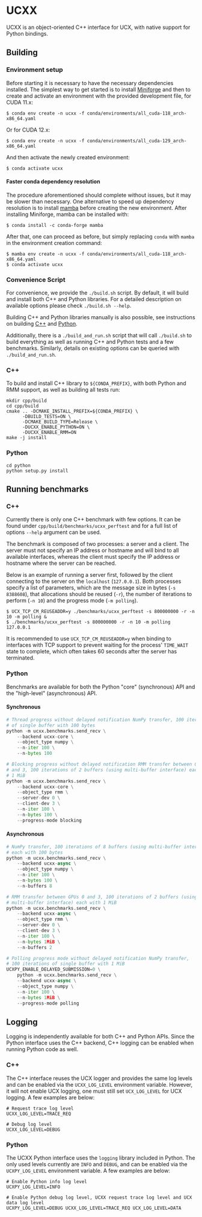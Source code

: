 # UCXX

UCXX is an object-oriented C++ interface for UCX, with native support for Python bindings.

## Building

### Environment setup

Before starting it is necessary to have the necessary dependencies installed. The simplest way to get started is to install [Miniforge](https://github.com/conda-forge/miniforge) and then to create and activate an environment with the provided development file, for CUDA 11.x:

```
$ conda env create -n ucxx -f conda/environments/all_cuda-118_arch-x86_64.yaml
```

Or for CUDA 12.x:

```
$ conda env create -n ucxx -f conda/environments/all_cuda-129_arch-x86_64.yaml
```

And then activate the newly created environment:

```
$ conda activate ucxx
```

#### Faster conda dependency resolution

The procedure aforementioned should complete without issues, but it may be slower than necessary. One alternative to speed up dependency resolution is to install [mamba](https://mamba.readthedocs.io/en/latest/) before creating the new environment. After installing Miniforge, mamba can be installed with:

```
$ conda install -c conda-forge mamba
```

After that, one can proceed as before, but simply replacing `conda` with `mamba` in the environment creation command:

```
$ mamba env create -n ucxx -f conda/environments/all_cuda-118_arch-x86_64.yaml
$ conda activate ucxx
```

### Convenience Script

For convenience, we provide the `./build.sh` script. By default, it will build and install both C++ and Python libraries. For a detailed description on available options please check `./build.sh --help`.

Building C++ and Python libraries manually is also possible, see instructions on building [C++](#c) and [Python](#python).

Additionally, there is a `./build_and_run.sh` script that will call `./build.sh` to build everything as well as running C++ and Python tests and a few benchmarks. Similarly, details on existing options can be queried with `./build_and_run.sh`.

### C++

To build and install C++ library to `${CONDA_PREFIX}`, with both Python and RMM support, as well as building all tests run:

```
mkdir cpp/build
cd cpp/build
cmake .. -DCMAKE_INSTALL_PREFIX=${CONDA_PREFIX} \
      -DBUILD_TESTS=ON \
      -DCMAKE_BUILD_TYPE=Release \
      -DUCXX_ENABLE_PYTHON=ON \
      -DUCXX_ENABLE_RMM=ON
make -j install
```

### Python

```
cd python
python setup.py install
```

## Running benchmarks

### C++

Currently there is only one C++ benchmark with few options. It can be found under `cpp/build/benchmarks/ucxx_perftest` and for a full list of options `--help` argument can be used.

The benchmark is composed of two processes: a server and a client. The server must not specify an IP address or hostname and will bind to all available interfaces, whereas the client must specify the IP address or hostname where the server can be reached.

Below is an example of running a server first, followed by the client connecting to the server on the `localhost` (`127.0.0.1`). Both processes specify a list of parameters, which are the message size in bytes (`-s 8388608`), that allocations should be reused (`-r`), the number of iterations to perform (`-n 10`) and the progress mode (`-m polling`).

```
$ UCX_TCP_CM_REUSEADDR=y ./benchmarks/ucxx_perftest -s 800000000 -r -n 10 -m polling &
$ ./benchmarks/ucxx_perftest -s 800000000 -r -n 10 -m polling 127.0.0.1
```

It is recommended to use `UCX_TCP_CM_REUSEADDR=y` when binding to interfaces with TCP support to prevent waiting for the process' `TIME_WAIT` state to complete, which often takes 60 seconds after the server has terminated.

### Python

Benchmarks are available for both the Python "core" (synchronous) API and the "high-level" (asynchronous) API.

#### Synchronous

```python
# Thread progress without delayed notification NumPy transfer, 100 iterations
# of single buffer with 100 bytes
python -m ucxx.benchmarks.send_recv \
    --backend ucxx-core \
    --object_type numpy \
    --n-iter 100 \
    --n-bytes 100

# Blocking progress without delayed notification RMM transfer between GPUs 0
# and 3, 100 iterations of 2 buffers (using multi-buffer interface) each with
# 1 MiB
python -m ucxx.benchmarks.send_recv \
    --backend ucxx-core \
    --object_type rmm \
    --server-dev 0 \
    --client-dev 3 \
    --n-iter 100 \
    --n-bytes 100 \
    --progress-mode blocking
```

#### Asynchronous

```python
# NumPy transfer, 100 iterations of 8 buffers (using multi-buffer interface)
# each with 100 bytes
python -m ucxx.benchmarks.send_recv \
    --backend ucxx-async \
    --object_type numpy \
    --n-iter 100 \
    --n-bytes 100 \
    --n-buffers 8

# RMM transfer between GPUs 0 and 3, 100 iterations of 2 buffers (using
# multi-buffer interface) each with 1 MiB
python -m ucxx.benchmarks.send_recv \
    --backend ucxx-async \
    --object_type rmm \
    --server-dev 0 \
    --client-dev 3 \
    --n-iter 100 \
    --n-bytes 1MiB \
    --n-buffers 2

# Polling progress mode without delayed notification NumPy transfer,
# 100 iterations of single buffer with 1 MiB
UCXPY_ENABLE_DELAYED_SUBMISSION=0 \
    python -m ucxx.benchmarks.send_recv \
    --backend ucxx-async \
    --object_type numpy \
    --n-iter 100 \
    --n-bytes 1MiB \
    --progress-mode polling
```

## Logging

Logging is independently available for both C++ and Python APIs. Since the Python interface uses the C++ backend, C++ logging can be enabled when running Python code as well.

### C++

The C++ interface reuses the UCX logger and provides the same log levels and can be enabled via the `UCXX_LOG_LEVEL` environment variable. However, it will not enable UCX logging, one must still set `UCX_LOG_LEVEL` for UCX logging. A few examples are below:

```
# Request trace log level
UCXX_LOG_LEVEL=TRACE_REQ

# Debug log level
UCXX_LOG_LEVEL=DEBUG
```

### Python

The UCXX Python interface uses the `logging` library included in Python. The only used levels currently are `INFO` and `DEBUG`, and can be enabled via the `UCXPY_LOG_LEVEL` environment variable. A few examples are below:

```
# Enable Python info log level
UCXPY_LOG_LEVEL=INFO

# Enable Python debug log level, UCXX request trace log level and UCX data log level
UCXPY_LOG_LEVEL=DEBUG UCXX_LOG_LEVEL=TRACE_REQ UCX_LOG_LEVEL=DATA
```
